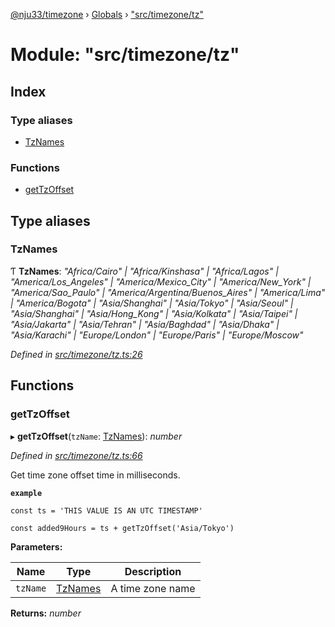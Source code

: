[@nju33/timezone](../README.md) › [Globals](../globals.md) › ["src/timezone/tz"](_src_timezone_tz_.md)

# Module: "src/timezone/tz"

## Index

### Type aliases

* [TzNames](_src_timezone_tz_.md#tznames)

### Functions

* [getTzOffset](_src_timezone_tz_.md#gettzoffset)

## Type aliases

###  TzNames

Ƭ **TzNames**: *"Africa/Cairo" | "Africa/Kinshasa" | "Africa/Lagos" | "America/Los_Angeles" | "America/Mexico_City" | "America/New_York" | "America/Sao_Paulo" | "America/Argentina/Buenos_Aires" | "America/Lima" | "America/Bogota" | "Asia/Shanghai" | "Asia/Tokyo" | "Asia/Seoul" | "Asia/Shanghai" | "Asia/Hong_Kong" | "Asia/Kolkata" | "Asia/Taipei" | "Asia/Jakarta" | "Asia/Tehran" | "Asia/Baghdad" | "Asia/Dhaka" | "Asia/Karachi" | "Europe/London" | "Europe/Paris" | "Europe/Moscow"*

*Defined in [src/timezone/tz.ts:26](https://github.com/nju33/timezone/blob/9c97e60/src/timezone/tz.ts#L26)*

## Functions

###  getTzOffset

▸ **getTzOffset**(`tzName`: [TzNames](_src_timezone_tz_.md#tznames)): *number*

*Defined in [src/timezone/tz.ts:66](https://github.com/nju33/timezone/blob/9c97e60/src/timezone/tz.ts#L66)*

Get time zone offset time in milliseconds.

**`example`** 

```
const ts = 'THIS VALUE IS AN UTC TIMESTAMP'

const added9Hours = ts + getTzOffset('Asia/Tokyo')
```

**Parameters:**

Name | Type | Description |
------ | ------ | ------ |
`tzName` | [TzNames](_src_timezone_tz_.md#tznames) | A time zone name  |

**Returns:** *number*
